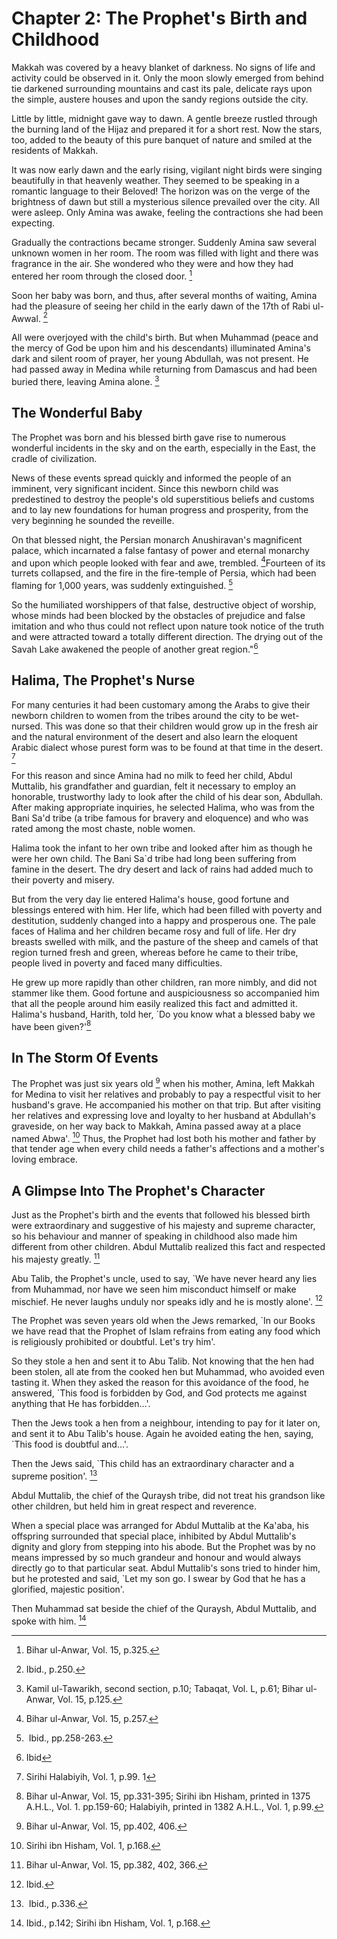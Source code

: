 Chapter 2: The Prophet's Birth and Childhood
============================================

Makkah was covered by a heavy blanket of darkness. No signs of life and
activity could be observed in it. Only the moon slowly emerged from
behind tie darkened surrounding mountains and cast its pale, delicate
rays upon the simple, austere houses and upon the sandy regions outside
the city.

Little by little, midnight gave way to dawn. A gentle breeze rustled
through the burning land of the Hijaz and prepared it for a short rest.
Now the stars, too, added to the beauty of this pure banquet of nature
and smiled at the residents of Makkah.

It was now early dawn and the early rising, vigilant night birds were
singing beautifully in that heavenly weather. They seemed to be speaking
in a romantic language to their Beloved! The horizon was on the verge of
the brightness of dawn but still a mysterious silence prevailed over the
city. All were asleep. Only Amina was awake, feeling the contractions
she had been expecting.

Gradually the contractions became stronger. Suddenly Amina saw several
unknown women in her room. The room was filled with light and there was
fragrance in the air. She wondered who they were and how they had
entered her room through the closed door. [^1]

Soon her baby was born, and thus, after several months of waiting, Amina
had the pleasure of seeing her child in the early dawn of the 17th of
Rabi ul-Awwal. [^2]

All were overjoyed with the child's birth. But when Muhammad (peace and
the mercy of God be upon him and his descendants) illuminated Amina's
dark and silent room of prayer, her young Abdullah, was not present. He
had passed away in Medina while returning from Damascus and had been
buried there, leaving Amina alone. [^3]

The Wonderful Baby
------------------

The Prophet was born and his blessed birth gave rise to numerous
wonderful incidents in the sky and on the earth, especially in the East,
the cradle of civilization.

News of these events spread quickly and informed the people of an
imminent, very significant incident. Since this newborn child was
predestined to destroy the people's old superstitious beliefs and
customs and to lay new foundations for human progress and prosperity,
from the very beginning he sounded the reveille.

On that blessed night, the Persian monarch Anushiravan's magnificent
palace, which incarnated a false fantasy of power and eternal monarchy
and upon which people looked with fear and awe, trembled. [^4]Fourteen
of its turrets collapsed, and the fire in the fire-temple of Persia,
which had been flaming for 1,000 years, was suddenly extinguished. [^5]

So the humiliated worshippers of that false, destructive object of
worship, whose minds had been blocked by the obstacles of prejudice and
false imitation and who thus could not reflect upon nature took notice
of the truth and were attracted toward a totally different direction.
The drying out of the Savah Lake awakened the people of another great
region."[^6]

Halima, The Prophet's Nurse
---------------------------

For many centuries it had been customary among the Arabs to give their
newborn children to women from the tribes around the city to be
wet-nursed. This was done so that their children would grow up in the
fresh air and the natural environment of the desert and also learn the
eloquent Arabic dialect whose purest form was to be found at that time
in the desert. [^7]

For this reason and since Amina had no milk to feed her child, Abdul
Muttalib, his grandfather and guardian, felt it necessary to employ an
honorable, trustworthy lady to look after the child of his dear son,
Abdullah. After making appropriate inquiries, he selected Halima, who
was from the Bani Sa'd tribe (a tribe famous for bravery and eloquence)
and who was rated among the most chaste, noble women.

Halima took the infant to her own tribe and looked after him as though
he were her own child. The Bani Sa\`d tribe had long been suffering from
famine in the desert. The dry desert and lack of rains had added much to
their poverty and misery.

But from the very day lie entered Halima's house, good fortune and
blessings entered with him. Her life, which had been filled with poverty
and destitution, suddenly changed into a happy and prosperous one. The
pale faces of Halima and her children became rosy and full of life. Her
dry breasts swelled with milk, and the pasture of the sheep and camels
of that region turned fresh and green, whereas before he came to their
tribe, people lived in poverty and faced many difficulties.

He grew up more rapidly than other children, ran more nimbly, and did
not stammer like them. Good fortune and auspicious­ness so accompanied
him that all the people around him easily realized this fact and
admitted it. Halima's husband, Harith, told her, \`Do you know what a
blessed baby we have been given?'[^8]

In The Storm Of Events
----------------------

The Prophet was just six years old [^9] when his mother, Amina, left
Makkah for Medina to visit her relatives and probably to pay a
respectful visit to her husband's grave. He accompanied his mother on
that trip. But after visiting her relatives and expressing love and
loyalty to her husband at Abdullah's graveside, on her way back to
Makkah, Amina passed away at a place named Abwa'. [^10] Thus, the
Prophet had lost both his mother and father by that tender age when
every child needs a father's affections and a mother's loving embrace.

A Glimpse Into The Prophet's Character
--------------------------------------

Just as the Prophet's birth and the events that followed his blessed
birth were extraordinary and suggestive of his majesty and supreme
character, so his behaviour and manner of speaking in childhood also
made him different from other children. Abdul Muttalib realized this
fact and respected his majesty greatly. [^11]

Abu Talib, the Prophet's uncle, used to say, \`We have never heard any
lies from Muhammad, nor have we seen him misconduct himself or make
mischief. He never laughs unduly nor speaks idly and he is mostly
alone'. [^12]

The Prophet was seven years old when the Jews remarked, \`In our Books
we have read that the Prophet of Islam refrains from eating any food
which is religiously prohibited or doubtful. Let's try him'.

So they stole a hen and sent it to Abu Talib. Not knowing that the hen
had been stolen, all ate from the cooked hen but Muhammad, who avoided
even tasting it. When they asked the reason for this avoidance of the
food, he answered, \`This food is forbidden by God, and God protects me
against anything that He has forbidden...'.

Then the Jews took a hen from a neighbour, intending to pay for it later
on, and sent it to Abu Talib's house. Again he avoided eating the hen,
saying, \`This food is doubtful and...'.

Then the Jews said, \`This child has an extraordinary character and a
supreme position'. [^13]

Abdul Muttalib, the chief of the Quraysh tribe, did not treat his
grandson like other children, but held him in great respect and
reverence.

When a special place was arranged for Abdul Muttalib at the Ka'aba, his
offspring surrounded that special place, inhibited by Abdul Muttalib's
dignity and glory from stepping into his abode. But the Prophet was by
no means impressed by so much grandeur and honour and would always
directly go to that particular seat. Abdul Muttalib's sons tried to
hinder him, but he protested and said, \`Let my son go. I swear by God
that he has a glorified, majestic position'.

Then Muhammad sat beside the chief of the Quraysh, Abdul Muttalib, and
spoke with him. [^14]

[^1]: Bihar ul-Anwar, Vol. 15, p.325.

[^2]: Ibid., p.250.

[^3]: Kamil ul-Tawarikh, second section, p.10; Tabaqat, Vol. L, p.61;
Bihar ul-Anwar, Vol. 15, p.125.

[^4]: Bihar ul-Anwar, Vol. 15, p.257.

[^5]:  Ibid., pp.258-263.

[^6]: Ibid

[^7]: Sirihi Halabiyih, Vol. 1, p.99. 1

[^8]: Bihar ul-Anwar, Vol. 15, pp.331-395; Sirihi ibn Hisham, printed in
1375 A.H.L., Vol. 1. pp.159-60; Halabiyih, printed in 1382 A.H.L., Vol.
1, p.99.

[^9]: Bihar ul-Anwar, Vol. 15, pp.402, 406.

[^10]: Sirihi ibn Hisham, Vol. 1, p.168.

[^11]: Bihar ul-Anwar, Vol. 15, pp.382, 402, 366.

[^12]: Ibid.

[^13]:  Ibid., p.336.

[^14]: Ibid., p.142; Sirihi ibn Hisham, Vol. 1, p.168.


